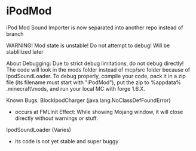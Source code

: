 iPodMod
=======
iPod Mod Sound Importer is now separated into another repo instead of branch

WARNING! Mod state is unstable! Do not attempt to debug! Will be stablilized later

About Debugging:
Due to strict debug limitations, do not debug directly! The code will look in the mods folder
instead of mcp/src folder because of IpodSoundLoader. To debug properly, compile your code,
pack it in a zip file (its filename must start with "iPodMod"), put the zip to %appdata%\
.minecraft\mods, and run your local MC with forge 1.6.X.

Known Bugs:
BlockIpodCharger (java.lang.NoClassDefFoundError)
  - occurs at FMLInit
  Effect: While showing Mojang window, it will close directly without warnings or stuff.

IpodSoundLoader (Varies)
  - its code is not yet stable and super buggy
